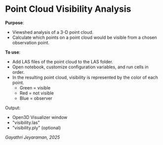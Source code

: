 # Point Cloud Visibility Analysis
**Purpose**: 
- Viewshed analysis of a 3-D point cloud.
- Calculate which points on a point cloud would be visible from a chosen observation point.

**To use**: 
- Add LAS files of the point cloud to the LAS folder.
- Open notebook, customize configuration variables, and run cells in order.
- In the resulting point cloud, visibility is represented by the color of each point.
    - Green = visible
    - Red = not visible
    - Blue = observer

Output: 
- Open3D Visualizer window
- "visibility.las"
- "visibility.ply" (optional)

*Gayathri Jeyaraman, 2025*

